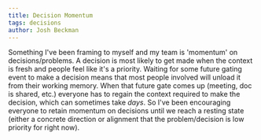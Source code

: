 ```yaml
---
title: Decision Momentum
tags: decisions
author: Josh Beckman
---
```


Something I've been framing to myself and my team is 'momentum' on decisions/problems.
A decision is most likely to get made when the context is fresh and people feel like it's a priority.
Waiting for some future gating event to make a decision means that most people involved will unload it from their working memory.
When that future gate comes up (meeting, doc is shared, etc.) everyone has to regain the context required to make the decision, which can sometimes take *days*.
So I've been encouraging everyone to retain momentum on decisions until we reach a resting state (either a concrete direction or alignment that the problem/decision is low priority for right now).
